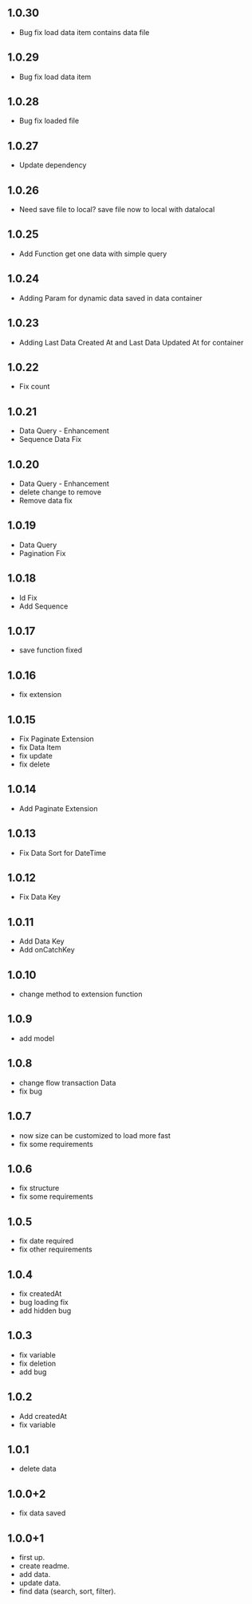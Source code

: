 ## 1.0.30
* Bug fix load data item contains data file

## 1.0.29
* Bug fix load data item

## 1.0.28
* Bug fix loaded file

## 1.0.27
* Update dependency

## 1.0.26
* Need save file to local? save file now to local with datalocal

## 1.0.25
* Add Function get one data with simple query

## 1.0.24
* Adding Param for dynamic data saved in data container

## 1.0.23
* Adding Last Data Created At and Last Data Updated At for container

## 1.0.22
* Fix count 

## 1.0.21
* Data Query - Enhancement
* Sequence Data Fix 

## 1.0.20
* Data Query - Enhancement
* delete change to remove
* Remove data fix

## 1.0.19
* Data Query
* Pagination Fix

## 1.0.18
* Id Fix 
* Add Sequence

## 1.0.17
* save function fixed

## 1.0.16
* fix extension

## 1.0.15
* Fix Paginate Extension
* fix Data Item
* fix update
* fix delete

## 1.0.14
* Add Paginate Extension

## 1.0.13
* Fix Data Sort for DateTime

## 1.0.12
* Fix Data Key

## 1.0.11
* Add Data Key
* Add onCatchKey

## 1.0.10
* change method to extension function

## 1.0.9
* add model

## 1.0.8
* change flow transaction Data
* fix bug

## 1.0.7
* now size can be customized to load more fast
* fix some requirements

## 1.0.6
* fix structure
* fix some requirements

## 1.0.5
* fix date required
* fix other requirements

## 1.0.4
* fix createdAt
* bug loading fix
* add hidden bug

## 1.0.3
* fix variable
* fix deletion
* add bug

## 1.0.2
* Add createdAt
* fix variable

## 1.0.1
* delete data

## 1.0.0+2
* fix data saved

## 1.0.0+1
* first up.
* create readme.
* add data.
* update data.
* find data (search, sort, filter).
